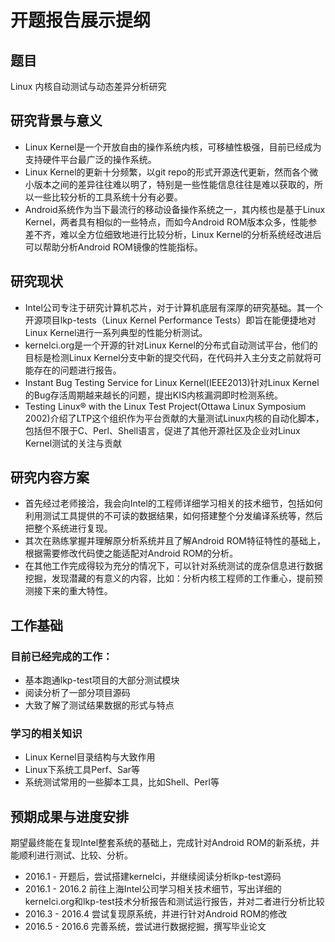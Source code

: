 # 开题报告展示提纲

## 题目

Linux 内核自动测试与动态差异分析研究

## 研究背景与意义

- Linux Kernel是一个开放自由的操作系统内核，可移植性极强，目前已经成为支持硬件平台最广泛的操作系统。
- Linux Kernel的更新十分频繁，以git repo的形式开源迭代更新，然而各个微小版本之间的差异往往难以明了，特别是一些性能信息往往是难以获取的，所以一些比较分析的工具系统十分有必要。
- Android系统作为当下最流行的移动设备操作系统之一，其内核也是基于Linux Kernel，两者具有相似的一些特点，而如今Android ROM版本众多，性能参差不齐，难以全方位细致地进行比较分析，Linux Kernel的分析系统经改进后可以帮助分析Android ROM镜像的性能指标。

## 研究现状

- Intel公司专注于研究计算机芯片，对于计算机底层有深厚的研究基础。其一个开源项目lkp-tests（Linux Kernel Performance Tests）即旨在能便捷地对Linux Kernel进行一系列典型的性能分析测试。
- kernelci.org是一个开源的针对Linux Kernel的分布式自动测试平台，他们的目标是检测Linux Kernel分支中新的提交代码，在代码并入主分支之前就将可能存在的问题进行报告。
- Instant Bug Testing Service for Linux Kernel(IEEE2013)针对Linux Kernel的Bug存活周期越来越长的问题，提出KIS内核漏洞即时检测系统。
- Testing Linux® with the Linux Test Project(Ottawa Linux Symposium 2002)介绍了LTP这个组织作为平台贡献的大量测试Linux内核的自动化脚本，包括但不限于C、Perl、Shell语言，促进了其他开源社区及企业对Linux Kernel测试的关注与贡献

## 研究内容方案

- 首先经过老师接洽，我会向Intel的工程师详细学习相关的技术细节，包括如何利用测试工具提供的不可读的数据结果，如何搭建整个分发编译系统等，然后把整个系统进行复现。
- 其次在熟练掌握并理解原分析系统并且了解Android ROM特征特性的基础上，根据需要修改代码使之能适配对Android ROM的分析。
- 在其他工作完成得较为充分的情况下，可以针对系统测试的庞杂信息进行数据挖掘，发现潜藏的有意义的内容，比如：分析内核工程师的工作重心，提前预测接下来的重大特性。

## 工作基础

### 目前已经完成的工作：

- 基本跑通lkp-test项目的大部分测试模块
- 阅读分析了一部分项目源码
- 大致了解了测试结果数据的形式与特点

### 学习的相关知识

- Linux Kernel目录结构与大致作用
- Linux下系统工具Perf、Sar等
- 系统测试常用的一些脚本工具，比如Shell、Perl等

## 预期成果与进度安排

期望最终能在复现Intel整套系统的基础上，完成针对Android ROM的新系统，并能顺利进行测试、比较、分析。

- 2016.1 - 开题后，尝试搭建kernelci，并继续阅读分析lkp-test源码
- 2016.1 - 2016.2 前往上海Intel公司学习相关技术细节，写出详细的kernelci.org和lkp-test技术分析报告和测试运行报告，并对二者进行分析比较
- 2016.3 - 2016.4 尝试复现原系统，并进行针对Android ROM的修改
- 2016.5 - 2016.6 完善系统，尝试进行数据挖掘，撰写毕业论文
